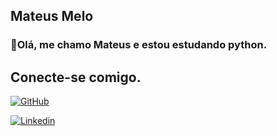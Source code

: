 ## Mateus Melo

### 🤙Olá, me chamo Mateus e estou estudando python.

## Conecte-se comigo.


[![GitHub](https://img.shields.io/badge/GitHub-bagde?color=black)](https://github.com/mateusdevmelo)

[![Linkedin](https://img.shields.io/badge/Linkedin-badge?color=black)](https://www.linkedin.com/in/mateus-melodev/)